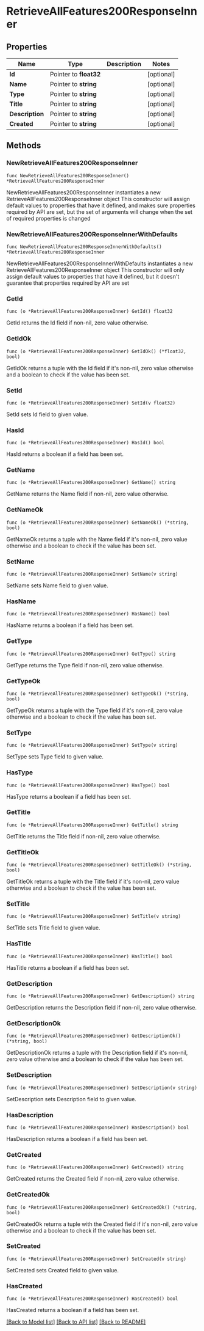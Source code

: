 # RetrieveAllFeatures200ResponseInner

## Properties

Name | Type | Description | Notes
------------ | ------------- | ------------- | -------------
**Id** | Pointer to **float32** |  | [optional] 
**Name** | Pointer to **string** |  | [optional] 
**Type** | Pointer to **string** |  | [optional] 
**Title** | Pointer to **string** |  | [optional] 
**Description** | Pointer to **string** |  | [optional] 
**Created** | Pointer to **string** |  | [optional] 

## Methods

### NewRetrieveAllFeatures200ResponseInner

`func NewRetrieveAllFeatures200ResponseInner() *RetrieveAllFeatures200ResponseInner`

NewRetrieveAllFeatures200ResponseInner instantiates a new RetrieveAllFeatures200ResponseInner object
This constructor will assign default values to properties that have it defined,
and makes sure properties required by API are set, but the set of arguments
will change when the set of required properties is changed

### NewRetrieveAllFeatures200ResponseInnerWithDefaults

`func NewRetrieveAllFeatures200ResponseInnerWithDefaults() *RetrieveAllFeatures200ResponseInner`

NewRetrieveAllFeatures200ResponseInnerWithDefaults instantiates a new RetrieveAllFeatures200ResponseInner object
This constructor will only assign default values to properties that have it defined,
but it doesn't guarantee that properties required by API are set

### GetId

`func (o *RetrieveAllFeatures200ResponseInner) GetId() float32`

GetId returns the Id field if non-nil, zero value otherwise.

### GetIdOk

`func (o *RetrieveAllFeatures200ResponseInner) GetIdOk() (*float32, bool)`

GetIdOk returns a tuple with the Id field if it's non-nil, zero value otherwise
and a boolean to check if the value has been set.

### SetId

`func (o *RetrieveAllFeatures200ResponseInner) SetId(v float32)`

SetId sets Id field to given value.

### HasId

`func (o *RetrieveAllFeatures200ResponseInner) HasId() bool`

HasId returns a boolean if a field has been set.

### GetName

`func (o *RetrieveAllFeatures200ResponseInner) GetName() string`

GetName returns the Name field if non-nil, zero value otherwise.

### GetNameOk

`func (o *RetrieveAllFeatures200ResponseInner) GetNameOk() (*string, bool)`

GetNameOk returns a tuple with the Name field if it's non-nil, zero value otherwise
and a boolean to check if the value has been set.

### SetName

`func (o *RetrieveAllFeatures200ResponseInner) SetName(v string)`

SetName sets Name field to given value.

### HasName

`func (o *RetrieveAllFeatures200ResponseInner) HasName() bool`

HasName returns a boolean if a field has been set.

### GetType

`func (o *RetrieveAllFeatures200ResponseInner) GetType() string`

GetType returns the Type field if non-nil, zero value otherwise.

### GetTypeOk

`func (o *RetrieveAllFeatures200ResponseInner) GetTypeOk() (*string, bool)`

GetTypeOk returns a tuple with the Type field if it's non-nil, zero value otherwise
and a boolean to check if the value has been set.

### SetType

`func (o *RetrieveAllFeatures200ResponseInner) SetType(v string)`

SetType sets Type field to given value.

### HasType

`func (o *RetrieveAllFeatures200ResponseInner) HasType() bool`

HasType returns a boolean if a field has been set.

### GetTitle

`func (o *RetrieveAllFeatures200ResponseInner) GetTitle() string`

GetTitle returns the Title field if non-nil, zero value otherwise.

### GetTitleOk

`func (o *RetrieveAllFeatures200ResponseInner) GetTitleOk() (*string, bool)`

GetTitleOk returns a tuple with the Title field if it's non-nil, zero value otherwise
and a boolean to check if the value has been set.

### SetTitle

`func (o *RetrieveAllFeatures200ResponseInner) SetTitle(v string)`

SetTitle sets Title field to given value.

### HasTitle

`func (o *RetrieveAllFeatures200ResponseInner) HasTitle() bool`

HasTitle returns a boolean if a field has been set.

### GetDescription

`func (o *RetrieveAllFeatures200ResponseInner) GetDescription() string`

GetDescription returns the Description field if non-nil, zero value otherwise.

### GetDescriptionOk

`func (o *RetrieveAllFeatures200ResponseInner) GetDescriptionOk() (*string, bool)`

GetDescriptionOk returns a tuple with the Description field if it's non-nil, zero value otherwise
and a boolean to check if the value has been set.

### SetDescription

`func (o *RetrieveAllFeatures200ResponseInner) SetDescription(v string)`

SetDescription sets Description field to given value.

### HasDescription

`func (o *RetrieveAllFeatures200ResponseInner) HasDescription() bool`

HasDescription returns a boolean if a field has been set.

### GetCreated

`func (o *RetrieveAllFeatures200ResponseInner) GetCreated() string`

GetCreated returns the Created field if non-nil, zero value otherwise.

### GetCreatedOk

`func (o *RetrieveAllFeatures200ResponseInner) GetCreatedOk() (*string, bool)`

GetCreatedOk returns a tuple with the Created field if it's non-nil, zero value otherwise
and a boolean to check if the value has been set.

### SetCreated

`func (o *RetrieveAllFeatures200ResponseInner) SetCreated(v string)`

SetCreated sets Created field to given value.

### HasCreated

`func (o *RetrieveAllFeatures200ResponseInner) HasCreated() bool`

HasCreated returns a boolean if a field has been set.


[[Back to Model list]](../README.md#documentation-for-models) [[Back to API list]](../README.md#documentation-for-api-endpoints) [[Back to README]](../README.md)


